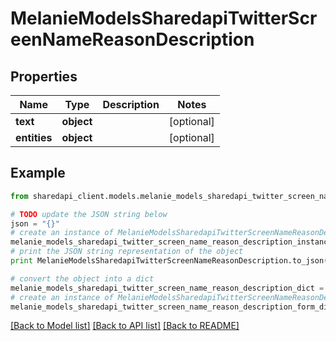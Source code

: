 # MelanieModelsSharedapiTwitterScreenNameReasonDescription


## Properties
Name | Type | Description | Notes
------------ | ------------- | ------------- | -------------
**text** | **object** |  | [optional] 
**entities** | **object** |  | [optional] 

## Example

```python
from sharedapi_client.models.melanie_models_sharedapi_twitter_screen_name_reason_description import MelanieModelsSharedapiTwitterScreenNameReasonDescription

# TODO update the JSON string below
json = "{}"
# create an instance of MelanieModelsSharedapiTwitterScreenNameReasonDescription from a JSON string
melanie_models_sharedapi_twitter_screen_name_reason_description_instance = MelanieModelsSharedapiTwitterScreenNameReasonDescription.from_json(json)
# print the JSON string representation of the object
print MelanieModelsSharedapiTwitterScreenNameReasonDescription.to_json()

# convert the object into a dict
melanie_models_sharedapi_twitter_screen_name_reason_description_dict = melanie_models_sharedapi_twitter_screen_name_reason_description_instance.to_dict()
# create an instance of MelanieModelsSharedapiTwitterScreenNameReasonDescription from a dict
melanie_models_sharedapi_twitter_screen_name_reason_description_form_dict = melanie_models_sharedapi_twitter_screen_name_reason_description.from_dict(melanie_models_sharedapi_twitter_screen_name_reason_description_dict)
```
[[Back to Model list]](../README.md#documentation-for-models) [[Back to API list]](../README.md#documentation-for-api-endpoints) [[Back to README]](../README.md)


